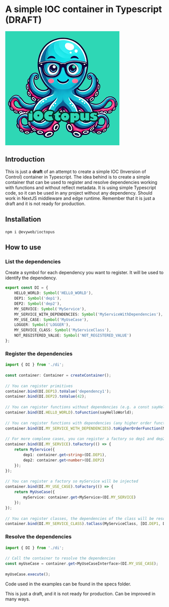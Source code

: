 # A simple IOC container in Typescript (DRAFT)

![logo-ioctopus.png](assets/logo-ioctopus.png)

## Introduction
This is just a **draft** of an attempt to create a simple IOC (Inversion of Control) container in Typescript. 
The idea behind is to create a simple container that can be used to register and resolve dependencies working with functions and without reflect metadata.
It is using simple Typescript code, so it can be used in any project without any dependency.
Should work in NextJS middleware and edge runtime.
Remember that it is just a draft and it is not ready for production.

## Installation
```npm i @evyweb/ioctopus```

## How to use

### List the dependencies
Create a symbol for each dependency you want to register. It will be used to identify the dependency.

```typescript
export const DI = {
    HELLO_WORLD: Symbol('HELLO_WORLD'),
    DEP1: Symbol('dep1'),
    DEP2: Symbol('dep2'),
    MY_SERVICE: Symbol('MyService'),
    MY_SERVICE_WITH_DEPENDENCIES: Symbol('MyServiceWithDependencies'),
    MY_USE_CASE: Symbol('MyUseCase'),
    LOGGER: Symbol('LOGGER'),
    MY_SERVICE_CLASS: Symbol('MyServiceClass'),
    NOT_REGISTERED_VALUE: Symbol('NOT_REGISTERED_VALUE')
};
```

### Register the dependencies

```typescript
import { DI } from './di';

const container: Container = createContainer();

// You can register primitives
container.bind(DI.DEP1).toValue('dependency1');
container.bind(DI.DEP2).toValue(42);

// You can register functions without dependencies (e.g. a const sayHelloWorld = () => 'Hello World')
container.bind(DI.HELLO_WORLD).toFunction(sayHelloWorld);

// You can register functions with dependencies (any higher order function)
container.bind(DI.MY_SERVICE_WITH_DEPENDENCIES).toHigherOrderFunction(MyServiceWithDependencies, [DI.DEP1, DI.DEP2]);

// For more complexe cases, you can register a factory so dep1 and dep2 will be injected
container.bind(DI.MY_SERVICE).toFactory(() => {
    return MyService({
        dep1: container.get<string>(DI.DEP1),
        dep2: container.get<number>(DI.DEP2)
    });
});

// You can register a factory so myService will be injected
container.bind(DI.MY_USE_CASE).toFactory(() => {
    return MyUseCase({
        myService: container.get<MyService>(DI.MY_SERVICE)
    });
});

// You can register classes, the dependencies of the class will be resolved and injected in the constructor
container.bind(DI.MY_SERVICE_CLASS).toClass(MyServiceClass, [DI.DEP1, DI.DEP2]);

```

### Resolve the dependencies

```typescript
import { DI } from './di';

// Call the container to resolve the dependencies
const myUseCase = container.get<MyUseCaseInterface>(DI.MY_USE_CASE);

myUseCase.execute();
```

Code used in the examples can be found in the specs folder.

This is just a draft, and it is not ready for production.
Can be improved in many ways.
